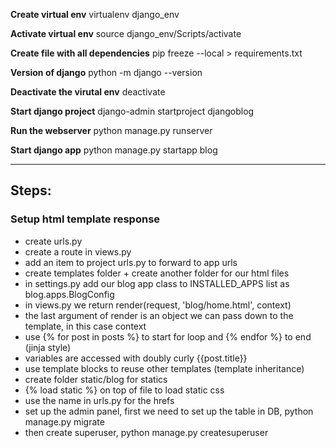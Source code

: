 **Create virtual env**
virtualenv django_env

**Activate virtual env**
source django_env/Scripts/activate

**Create file with all dependencies**
pip freeze --local > requirements.txt

**Version of django**
python -m django --version

**Deactivate the virutal env**
deactivate

**Start django project**
django-admin startproject djangoblog

**Run the webserver**
python manage.py runserver

**Start django app**
python manage.py startapp blog

* * *

## Steps:
### Setup html template response
- create urls.py
- create a route in views.py
- add an item to project urls.py to forward to app urls
- create templates folder + create another folder for our html files
- in settings.py add our blog app class to INSTALLED_APPS list as blog.apps.BlogConfig
- in views.py we return render(request, 'blog/home.html', context)
- the last argument of render is an object we can pass down to the template, in this case context
- use {% for post in posts %} to start for loop and {% endfor %} to end (jinja style)
- variables are accessed with doubly curly {{post.title}}
- use template blocks to reuse other templates (template inheritance)
- create folder static/blog for statics
- {% load static %} on top of file to load static css
- use the name in urls.py for the hrefs
- set up the admin panel, first we need to set up the table in DB, python manage.py migrate
- then create superuser, python manage.py createsuperuser
### Models
- creating models for our ORM in models.py
- Generate SQL code from model: python manage.py makemigrations
- check the generated SQL: python manage.py sqlmigrate blog 0001
- run the queries against our DB: python manage.py migrate
- query the DB through the models: python manage.py shell
- register model in admin panel, in admin.py put a line: admin.site.register(Post)
### Models with shell
- import the models in the shell, from blog.models import Post, from django.contrib.auth.models import User
- get all users: User.objects.all()
- user = User.objects.filter(username='mario').first()
- user = User.objects.get(id=1)
- post_1 = Post(Post(title='In search of a princess', content='Still searching :)', author=user))
- post_1.save() 
- define dunder (double underscore) methods/magic methods like - def __str__(self):return self.title - to print object
- user.post_set.all() and user.post_set.create(title="A", content="AAAA") immediately use the user
### Models in view
- use Post.objects.all() in context argument
- use {{ post.date_posted|date:'d M, Y' }} to format date
### Create users app for signup
- python manage.py startapp users
- add it to installed apps in project settings.py 'users.apps.UsersConfig'
- create a register.html view in templates/users and import UserCreationForm
- user django csrf token {% csrf_token %} and form {{form.as_p}}
- implement a one time success message in register function and base.html and redirect to home
- create a forms.py that extends UserCreationForm to add our own custom fields
- install django-crispy-forms to add custom css to our forms
- add {% load crispy_forms_tags %} to our register.html and add crispy filter to form (form|crispy)
### Login
- auth_views.LoginView.as_view(template_name='users/login.html'), handles the login logic for us
- still have to create a login template (use cripsy forms again)
- logging in will redirect default to account/profile, change this in settings: LOGIN_REDIRECT_URL = 'blog-home'
- add a profile view that renders profile.html
- add @login_required annotation
- in settings add LOGIN_URL = 'login' otherwise going to profile when logged out, will redirect to accounts/login
### Profile model with image
- create a profile model to extend our user model with a profile picture (user doesnt have that)
- use OneToOneField and ImageField
- python manage.py makemigrations and then do them with python manage.py migrate
- to view/create the profiles on admin page, register this Profile model in admin.py
- add a MEDIA_ROOT and MEDIA_URL in settings.py where the images will go, otherwise they will default to a root folder
- {{user.profile.image.url}} to use the image
- to serve the image file in development we can add if settings.DEBUG:urlpatterns += static(settings.MEDIA_URL,
document_root=settings.MEDIA_ROOT)
- For production this needs to be different, look up in django docs
- drop a default.jgp image in the media folder
### Signal to create a profile upon user creation
- make file signals.py
- use @receiver(post_save, sender=User) decorator. When a User is saved send post_save signal, this signal is received by the receiver and this receiver runs create_profile function
- it also needs to be saved, so create another @receiver function named save_profile
- **kwargs is just any amount of keyword arguments
- Finally in users apps.py in the UsersConfig add a method ready that imports the users.signals
### Update user profile
- create 2 new form function in forms.py
- set multipart/formdata for the profile picture and use request.FILES
- to resize the uploaded picture to a thumbnail use Pillow (PIL)
- overwrite the save method: call its super and then resize image
### Class based list view and detail view
- in views.py create class based views that inherit ListView/ DetailView
- add them to urls.py
- for detail view use integer primary keys in the path, path('post/<int:pk>/', PostDetailView.as_view(), name='post-detail')
- Django automatically looks at <model>_detail.html for the template
- use object as variable in detail template
### Create Posts
- create a url pattern 
- First create a PostCreateView class that inherits CreateView
- the default template name for this is post_form.html, this will be the same for an UpdateView
- then overwrite the super is_valid() method to add the logged in User FK as author
- then after POST request is done, we need a redirect to this post. Use get_absolute_url for that in our model
- use reverse instead of redirect, reverse makes sure that we get the id correct
- we cant use login require annotation on classes, so we use a mixin instead: LoginRequiredMixin
### Update Posts
- create url pattern: path('post/<int:pk>/update/', PostUpdateView.as_view(), name='post-update')
- create a view PostUpdateView
- set it up so only authorized users can update with a UserPassesTestMixin
- test_func() should return True if self.request.user == post.author
- this update view uses the same post_form.html
### Delete Posts
- create url pattern: path('post/<int:pk>/delete/', PostDeleteView.as_view(), name='post-delete')
- create a view PostDeleteView
- set up authorization and login mixins
- add a test_func
- add a success_url for redirection after deletion
- use template called post_confirm_delete
### Add buttons to delete/update routes
- add an if statement if the user == object.author
- add buttons that take the object id as argument
### Pagination
- from django.core.paginator import Paginator
- set paginate_by attribute
- create first, previous, some pages in the middle, next, last buttons with some simple for loop and if statements
- create a class view (with get_queryset) and a template page for the posts by a certain user
### Reset password email
- set up environment variable for username, password
- in setttings add smtp server, port, username, password, tls enabled
- add template for password_reset -> password_reset_done -> password_reset_confirm -> password_reset_complete 
- care for _ and - in url patterns



